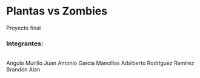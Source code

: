 # Plantas vs Zombies
Proyecto final

<h3>Integrantes:</h3> <br>
Angulo Murillo Juan Antonio
Garcia Mancillas Adalberto
Rodríguez Ramírez Brandon Alan

